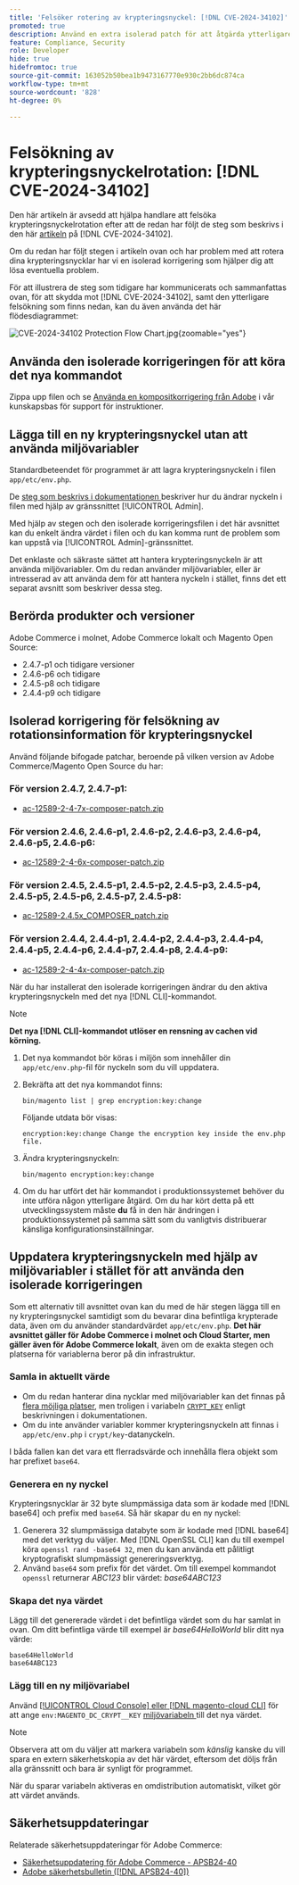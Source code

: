 ```yaml
---
title: 'Felsöker rotering av krypteringsnyckel: [!DNL CVE-2024-34102]'
promoted: true
description: Använd en extra isolerad patch för att åtgärda ytterligare felsökning vid uppdatering av krypteringsnycklar från  [!DNL CVE-2024-34102] för Adobe Commerce 2.4.4-p8, 2.4.5-p7, 2.4.6-p5, 2.4.7 och tidigare versioner.
feature: Compliance, Security
role: Developer
hide: true
hidefromtoc: true
source-git-commit: 163052b50bea1b9473167770e930c2bb6dc874ca
workflow-type: tm+mt
source-wordcount: '828'
ht-degree: 0%

---
```


# Felsökning av krypteringsnyckelrotation: [!DNL CVE-2024-34102]

Den här artikeln är avsedd att hjälpa handlare att felsöka krypteringsnyckelrotation efter att de redan har följt de steg som beskrivs i den här [artikeln](https://experienceleague.adobe.com/sv/docs/experience-cloud-kcs/kbarticles/ka-27136) på [!DNL CVE-2024-34102].

Om du redan har följt stegen i artikeln ovan och har problem med att rotera dina krypteringsnycklar har vi en isolerad korrigering som hjälper dig att lösa eventuella problem.

För att illustrera de steg som tidigare har kommunicerats och sammanfattas ovan, för att skydda mot [!DNL CVE-2024-34102], samt den ytterligare felsökning som finns nedan, kan du även använda det här flödesdiagrammet:


![CVE-2024-34102 Protection Flow Chart.jpg](assets/cve-2024-34102-protection-flow-chart.jpg){zoomable="yes"}


## Använda den isolerade korrigeringen för att köra det nya kommandot

Zippa upp filen och se [Använda en kompositkorrigering från Adobe](https://experienceleague.adobe.com/docs/commerce-knowledge-base/kb/how-to/how-to-apply-a-composer-patch-provided-by-magento.html?lang=sv-SE) i vår kunskapsbas för support för instruktioner.

## Lägga till en ny krypteringsnyckel utan att använda miljövariabler

Standardbeteendet för programmet är att lagra krypteringsnyckeln i filen `app/etc/env.php`.

De [steg som beskrivs i dokumentationen ](https://experienceleague.adobe.com/sv/docs/commerce-admin/systems/security/encryption-key) beskriver hur du ändrar nyckeln i filen med hjälp av gränssnittet [!UICONTROL Admin].

Med hjälp av stegen och den isolerade korrigeringsfilen i det här avsnittet kan du enkelt ändra värdet i filen och du kan komma runt de problem som kan uppstå via [!UICONTROL Admin]-gränssnittet.

Det enklaste och säkraste sättet att hantera krypteringsnyckeln är att använda miljövariabler. Om du redan använder miljövariabler, eller är intresserad av att använda dem för att hantera nyckeln i stället, finns det ett separat avsnitt som beskriver dessa steg.

## Berörda produkter och versioner

Adobe Commerce i molnet, Adobe Commerce lokalt och Magento Open Source:

* 2.4.7-p1 och tidigare versioner
* 2.4.6-p6 och tidigare
* 2.4.5-p8 och tidigare
* 2.4.4-p9 och tidigare

## Isolerad korrigering för felsökning av rotationsinformation för krypteringsnyckel

Använd följande bifogade patchar, beroende på vilken version av Adobe Commerce/Magento Open Source du har:

### För version 2.4.7, 2.4.7-p1:

* [ac-12589-2-4-7x-composer-patch.zip](assets/ac-12589-2-4-7x-composer-patch.zip)

### För version 2.4.6, 2.4.6-p1, 2.4.6-p2, 2.4.6-p3, 2.4.6-p4, 2.4.6-p5, 2.4.6-p6:

* [ac-12589-2-4-6x-composer-patch.zip](assets/ac-12589-2-4-6x-composer-patch.zip)

### För version 2.4.5, 2.4.5-p1, 2.4.5-p2, 2.4.5-p3, 2.4.5-p4, 2.4.5-p5, 2.4.5-p6, 2.4.5-p7, 2.4.5-p8:

* [ac-12589-2.4.5x_COMPOSER_patch.zip](assets/ac-12589-2-4-5x-composer-patch.zip)

### För version 2.4.4, 2.4.4-p1, 2.4.4-p2, 2.4.4-p3, 2.4.4-p4, 2.4.4-p5, 2.4.4-p6, 2.4.4-p7, 2.4.4-p8, 2.4.4-p9:

* [ac-12589-2-4-4x-composer-patch.zip](assets/ac-12589-2-4-4x-composer-patch.zip)


När du har installerat den isolerade korrigeringen ändrar du den aktiva krypteringsnyckeln med det nya [!DNL CLI]-kommandot.

>[!NOTE]
>
>**Det nya [!DNL CLI]-kommandot utlöser en rensning av cachen vid körning.**

1. Det nya kommandot bör köras i miljön som innehåller din `app/etc/env.php`-fil för nyckeln som du vill uppdatera.
1. Bekräfta att det nya kommandot finns:

   ```
   bin/magento list | grep encryption:key:change
   ```

   Följande utdata bör visas:

   ```
   encryption:key:change Change the encryption key inside the env.php file.
   ```

1. Ändra krypteringsnyckeln:

   ```
   bin/magento encryption:key:change
   ```

1. Om du har utfört det här kommandot i produktionssystemet behöver du inte utföra någon ytterligare åtgärd.
Om du har kört detta på ett utvecklingssystem måste **du** få in den här ändringen i produktionssystemet på samma sätt som du vanligtvis distribuerar känsliga konfigurationsinställningar.

## Uppdatera krypteringsnyckeln med hjälp av miljövariabler i stället för att använda den isolerade korrigeringen

Som ett alternativ till avsnittet ovan kan du med de här stegen lägga till en ny krypteringsnyckel samtidigt som du bevarar dina befintliga krypterade data, även om du använder standardvärdet `app/etc/env.php`.
**Det här avsnittet gäller för Adobe Commerce i molnet och Cloud Starter, men gäller även för Adobe Commerce lokalt**, även om de exakta stegen och platserna för variablerna beror på din infrastruktur.

### Samla in aktuellt värde

* Om du redan hanterar dina nycklar med miljövariabler kan det finnas på [flera möjliga platser](https://experienceleague.adobe.com/sv/docs/commerce-cloud-service/user-guide/configure/env/stage/variables-intro), men troligen i variabeln [`CRYPT_KEY`](https://experienceleague.adobe.com/sv/docs/commerce-cloud-service/user-guide/configure/env/stage/variables-deploy#crypt_key) enligt beskrivningen i dokumentationen.
* Om du inte använder variabler kommer krypteringsnyckeln att finnas i `app/etc/env.php` i `crypt/key`-datanyckeln.

I båda fallen kan det vara ett flerradsvärde och innehålla flera objekt som har prefixet `base64`.

### Generera en ny nyckel

Krypteringsnycklar är 32 byte slumpmässiga data som är kodade med [!DNL base64] och prefix med `base64`.
Så här skapar du en ny nyckel:

1. Generera 32 slumpmässiga databyte som är kodade med [!DNL base64] med det verktyg du väljer. Med [!DNL OpenSSL CLI] kan du till exempel köra `openssl rand -base64 32`, men du kan använda ett pålitligt kryptografiskt slumpmässigt genereringsverktyg.
1. Använd `base64` som prefix för det värdet. Om till exempel kommandot `openssl` returnerar *ABC123* blir värdet: *base64ABC123*

### Skapa det nya värdet

Lägg till det genererade värdet i det befintliga värdet som du har samlat in ovan. Om ditt befintliga värde till exempel är *base64HelloWorld* blir ditt nya värde:<br>

```
base64HelloWorld
base64ABC123
```

### Lägg till en ny miljövariabel

Använd [[!UICONTROL Cloud Console] eller  [!DNL magento-cloud CLI]](https://experienceleague.adobe.com/sv/docs/commerce-cloud-service/user-guide/configure/env/variable-levels) för att ange `env:MAGENTO_DC_CRYPT__KEY` [miljövariabeln ](https://experienceleague.adobe.com/sv/docs/commerce-cloud-service/user-guide/configure/env/stage/variables-cloud) till det nya värdet.

>[!NOTE]
>
>Observera att om du väljer att markera variabeln som *känslig* kanske du vill spara en extern säkerhetskopia av det här värdet, eftersom det döljs från alla gränssnitt och bara är synligt för programmet.

När du sparar variabeln aktiveras en omdistribution automatiskt, vilket gör att värdet används.

## Säkerhetsuppdateringar

Relaterade säkerhetsuppdateringar för Adobe Commerce:

* [Säkerhetsuppdatering för Adobe Commerce - APSB24-40](https://experienceleague.adobe.com/sv/docs/experience-cloud-kcs/kbarticles/ka-27136)
* [Adobe säkerhetsbulletin ([!DNL APSB24-40])](https://helpx.adobe.com/se/security/products/magento/apsb24-40.html)
